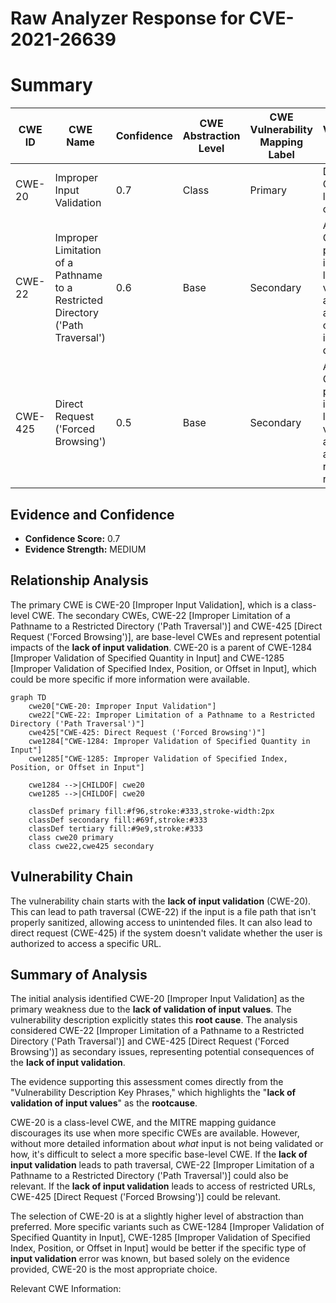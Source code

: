 # Raw Analyzer Response for CVE-2021-26639

# Summary
| CWE ID | CWE Name | Confidence | CWE Abstraction Level | CWE Vulnerability Mapping Label | CWE-Vulnerability Mapping Notes |
|---|---|---|---|---|---|
| CWE-20 | Improper Input Validation | 0.7 | Class | Primary | Discouraged: Consider lower-level children.|
| CWE-22 | Improper Limitation of a Pathname to a Restricted Directory ('Path Traversal') | 0.6 | Base | Secondary | Allowed: Could be a potential impact if the lack of validation allows access outside the intended directory.|
| CWE-425 | Direct Request ('Forced Browsing') | 0.5 | Base | Secondary | Allowed: Could be a potential impact if the lack of validation allows direct access to restricted resources.|

## Evidence and Confidence

*   **Confidence Score:** 0.7
*   **Evidence Strength:** MEDIUM

## Relationship Analysis
The primary CWE is CWE-20 [Improper Input Validation], which is a class-level CWE. The secondary CWEs, CWE-22 [Improper Limitation of a Pathname to a Restricted Directory ('Path Traversal')] and CWE-425 [Direct Request ('Forced Browsing')], are base-level CWEs and represent potential impacts of the **lack of input validation**. CWE-20 is a parent of CWE-1284 [Improper Validation of Specified Quantity in Input] and CWE-1285 [Improper Validation of Specified Index, Position, or Offset in Input], which could be more specific if more information were available.
```mermaid
graph TD
    cwe20["CWE-20: Improper Input Validation"]
    cwe22["CWE-22: Improper Limitation of a Pathname to a Restricted Directory ('Path Traversal')"]
    cwe425["CWE-425: Direct Request ('Forced Browsing')"]
    cwe1284["CWE-1284: Improper Validation of Specified Quantity in Input"]
    cwe1285["CWE-1285: Improper Validation of Specified Index, Position, or Offset in Input"]

    cwe1284 -->|CHILDOF| cwe20
    cwe1285 -->|CHILDOF| cwe20
    
    classDef primary fill:#f96,stroke:#333,stroke-width:2px
    classDef secondary fill:#69f,stroke:#333
    classDef tertiary fill:#9e9,stroke:#333
    class cwe20 primary
    class cwe22,cwe425 secondary
```

## Vulnerability Chain
The vulnerability chain starts with the **lack of input validation** (CWE-20). This can lead to path traversal (CWE-22) if the input is a file path that isn't properly sanitized, allowing access to unintended files. It can also lead to direct request (CWE-425) if the system doesn't validate whether the user is authorized to access a specific URL.

## Summary of Analysis
The initial analysis identified CWE-20 [Improper Input Validation] as the primary weakness due to the **lack of validation of input values**. The vulnerability description explicitly states this **root cause**. The analysis considered CWE-22 [Improper Limitation of a Pathname to a Restricted Directory ('Path Traversal')] and CWE-425 [Direct Request ('Forced Browsing')] as secondary issues, representing potential consequences of the **lack of input validation**.

The evidence supporting this assessment comes directly from the "Vulnerability Description Key Phrases," which highlights the "**lack of validation of input values**" as the **rootcause**.

CWE-20 is a class-level CWE, and the MITRE mapping guidance discourages its use when more specific CWEs are available. However, without more detailed information about *what* input is not being validated or how, it's difficult to select a more specific base-level CWE. If the **lack of input validation** leads to path traversal, CWE-22 [Improper Limitation of a Pathname to a Restricted Directory ('Path Traversal')] could also be relevant. If the **lack of input validation** leads to access of restricted URLs, CWE-425 [Direct Request ('Forced Browsing')] could be relevant.

The selection of CWE-20 is at a slightly higher level of abstraction than preferred. More specific variants such as CWE-1284 [Improper Validation of Specified Quantity in Input], CWE-1285 [Improper Validation of Specified Index, Position, or Offset in Input] would be better if the specific type of **input validation** error was known, but based solely on the evidence provided, CWE-20 is the most appropriate choice.

Relevant CWE Information: